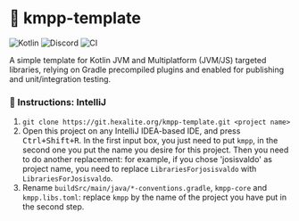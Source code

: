 # 🍔 kmpp-template

![Kotlin](https://img.shields.io/badge/kotlin-%230095D5.svg?style=for-the-badge&logo=kotlin&logoColor=white&color=0d1117)
![Discord](https://img.shields.io/discord/908438033613848596?style=for-the-badge&logo=discord&logoColor=white&colorA=0d1117&colorB=1a222e)
![CI](https://img.shields.io/github/workflow/status/playhexalite/kmpp-template/Kotlin%20CI%20with%20Gradle.svg?colorA=0d1117&colorB=1a222e&label=Workflow&style=for-the-badge&logo=githubactions&logoColor=white)

A simple template for Kotlin JVM and Multiplatform (JVM/JS) targeted libraries, relying on Gradle precompiled plugins 
and enabled for publishing and unit/integration testing.

### 📜 Instructions: IntelliJ

1. `git clone https://git.hexalite.org/kmpp-template.git <project name>`
2. Open this project on any IntelliJ IDEA-based IDE, and press <kbd>Ctrl+Shift+R</kbd>. In the first input box,
   you just need to put `kmpp`, in the second one you put the name you desire for this project. Then you need to do
   another replacement: for example, if you chose 'josisvaldo' as project name, you need to replace
   `LibrariesForjosisvaldo` with `LibrariesForJosisvaldo`.
3. Rename `buildSrc/main/java/*-conventions.gradle`, `kmpp-core` and `kmpp.libs.toml`: replace `kmpp` by the 
   name of the project you have put in the second step.
